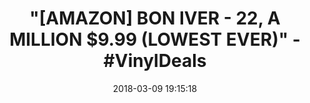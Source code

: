 ---
title: '"[AMAZON] BON IVER - 22, A MILLION $9.99 (LOWEST EVER)" - #VinylDeals'
name: '22, A Million'
date: '2018-03-09 19:15:18'
buy_now: >-
  https://www.amazon.com/22-Million-Bon-Iver/dp/B01KBKVK2K?SubscriptionId=AKIAIA5RBQIWQVTCUEUQ&tag=coldcutdeals-20&linkCode=xm2&camp=2025&creative=165953&creativeASIN=B01KBKVK2K
description_markdown: |+
  22, A Million

    - Shrink-wrapped

tweet_id_str: '972189098566971393'
price: ''
you_save: ''
asin: B01KBKVK2K
image: 'https://images-na.ssl-images-amazon.com/images/I/61fgKmCSZDL.jpg'

---